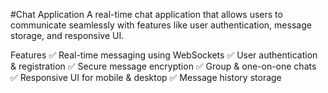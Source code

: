 #Chat Application
A real-time chat application that allows users to communicate seamlessly with features like user authentication, message storage, and responsive UI.

Features
✅ Real-time messaging using WebSockets
✅ User authentication & registration
✅ Secure message encryption
✅ Group & one-on-one chats
✅ Responsive UI for mobile & desktop
✅ Message history storage
